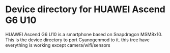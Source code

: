 # Device directory for HUAWEI Ascend G6 U10

HUAWEI Ascend G6 U10 is a smartphone based on Snapdragon MSM8x10.
This is the device directory to port Cyanogenmod to it.
this tree have everything is working except camera/wifi/sensors 
